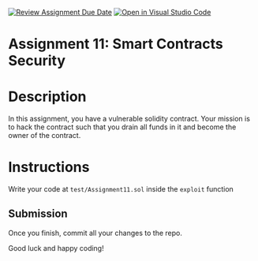 [![Review Assignment Due Date](https://classroom.github.com/assets/deadline-readme-button-22041afd0340ce965d47ae6ef1cefeee28c7c493a6346c4f15d667ab976d596c.svg)](https://classroom.github.com/a/R0lkhR3-)
[![Open in Visual Studio Code](https://classroom.github.com/assets/open-in-vscode-2e0aaae1b6195c2367325f4f02e2d04e9abb55f0b24a779b69b11b9e10269abc.svg)](https://classroom.github.com/online_ide?assignment_repo_id=19080305&assignment_repo_type=AssignmentRepo)
# Assignment 11: Smart Contracts Security 

# Description

In this assignment, you have a vulnerable solidity contract. Your mission is to hack the contract such that you drain all funds in it and become the owner of the contract.


# Instructions

Write your code at `test/Assignment11.sol` inside the `exploit` function


## Submission

Once you finish, commit all your changes to the repo.

Good luck and happy coding!

